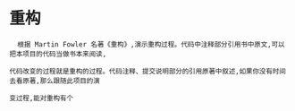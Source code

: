 # 重构

      根据 Martin Fowler 名著《重构》,演示重构过程。代码中注释部分引用书中原文,可以把本项目的代码当做书本来阅读,

    代码改变的过程就是重构的过程。代码注释、提交说明部分的引用原著中叙述,如果你没有时间去看原著,那么跟随此项目的演

    变过程,能对重构有个
